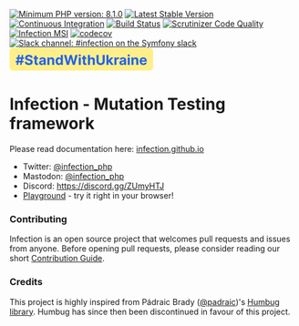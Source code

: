 [![Minimum PHP version: 8.1.0](https://img.shields.io/badge/php-8.1.0%2B-blue.svg)](https://packagist.org/packages/infection/infection)
[![Latest Stable Version](https://poser.pugx.org/infection/infection/v/stable)](https://packagist.org/packages/infection/infection)
[![Continuous Integration](https://github.com/infection/infection/workflows/Continuous%20Integration/badge.svg)](https://github.com/infection/infection/actions)
[![Build Status](https://travis-ci.org/infection/infection.svg?branch=master)](https://travis-ci.org/infection/infection)
[![Scrutinizer Code Quality](https://scrutinizer-ci.com/g/infection/infection/badges/quality-score.png?b=master)](https://scrutinizer-ci.com/g/infection/infection/?branch=master)
[![Infection MSI](https://img.shields.io/endpoint?url=https%3A%2F%2Fbadge-api.stryker-mutator.io%2Fgithub.com%2Finfection%2Finfection%2Fmaster)](https://infection.github.io)
[![codecov](https://codecov.io/gh/infection/infection/branch/master/graph/badge.svg)](https://codecov.io/gh/infection/infection)
[![Slack channel: #infection on the Symfony slack](https://img.shields.io/badge/slack-%23infection-green.svg?style=flat-square)](https://symfony.com/slack-invite)
[![StandWithUkraine](https://raw.githubusercontent.com/vshymanskyy/StandWithUkraine/main/badges/StandWithUkraine.svg)](https://github.com/vshymanskyy/StandWithUkraine/)


# Infection - Mutation Testing framework

Please read documentation here: [infection.github.io][doc]

* Twitter: [@infection_php][twitter]
* Mastodon: [@infection_php][mastodon]
* Discord: https://discord.gg/ZUmyHTJ
* [Playground](https://infection-php.dev/) - try it right in your browser!

### Contributing

Infection is an open source project that welcomes pull requests and issues from anyone. Before
opening pull requests, please consider reading our short [Contribution Guide][contribution guide].


### Credits

This project is highly inspired from Pádraic Brady ([@padraic][padraic])'s [Humbug library][humbug].
Humbug has since then been discontinued in favour of this project.


[doc]: http://infection.github.io
[contribution guide]: .github/CONTRIBUTING.md
[humbug]: https://github.com/humbug/humbug
[padraic]: https://github.com/padraic
[twitter]: http://twitter.com/infection_php
[mastodon]: https://mastodon.social/@infection_php
